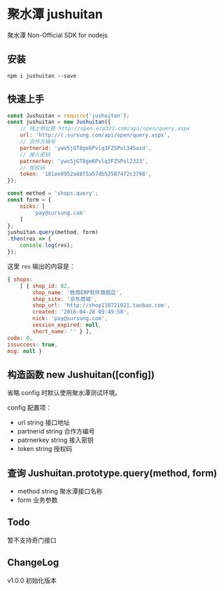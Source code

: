 # 聚水潭 jushuitan
聚水潭 Non-Official SDK for nodejs

## 安装
`npm i jushuitan --save`

## 快速上手
```javascript
const Jushuitan = require('jushuitan');
const jushuitan = new Jushuitan({
    // 线上地址是 http://open.erp321.com/api/open/query.aspx
    url: 'http://c.sursung.com/api/open/query.aspx',
    // 合作方编号
    partnerid: 'ywv5jGT8ge6Pvlq3FZSPol345asd',
    // 接入密钥
    patrnerkey: 'ywv5jGT8ge6Pvlq3FZSPol2323',
    // 授权码
    token: '181ee8952a88f5a57db52587472c3798',
});

const method = 'shops.query';
const form = {
    nicks: [
        'pay@sursung.com'
    ]
};
jushuitan.query(method, form)
.then(res => {
    console.log(res);
});
```

这里 `res` 输出的内容是：
```javascript
{ shops:
    [ { shop_id: 82,
        shop_name: '胜商ERP软件旗舰店',
        shop_site: '京东商城',
        shop_url: 'http://shop110721021.taobao.com',
        created: '2016-04-28 09:49:58',
        nick: 'pay@sursung.com',
        session_expired: null,
        short_name: '' } ],
code: 0,
issuccess: true,
msg: null }
```


## 构造函数 new Jushuitan([config])
省略 config 时默认使用聚水潭测试环境。

config 配置项：

- url string 接口地址
- partnerid string 合作方编号
- patrnerkey string 接入密钥
- token string 授权码

## 查询 Jushuitan.prototype.query(method, form)

- method string 聚水潭接口名称
- form 业务参数

## Todo 
暂不支持奇门接口

## ChangeLog

v1.0.0 初始化版本